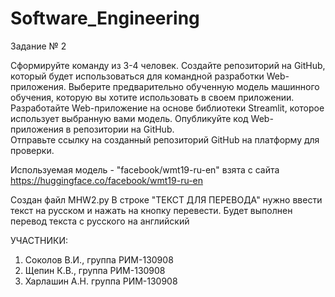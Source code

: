 # Software_Engineering
Задание № 2

Сформируйте команду из 3-4 человек. 
Создайте репозиторий на GitHub, который будет использоваться для командной разработки Web-приложения. 
Выберите предварительно обученную модель машинного обучения, которую вы хотите использовать в своем приложении.  
Разработайте Web-приложение на основе библиотеки Streamlit, которое использует выбранную вами модель. 
Опубликуйте код Web-приложения в репозитории на GitHub.  
Отправьте ссылку на созданный репозиторий GitHub на платформу для проверки. 


Используемая модель - "facebook/wmt19-ru-en" взята с сайта https://huggingface.co/facebook/wmt19-ru-en

Создан файл MHW2.py
В строке "ТЕКСТ ДЛЯ ПЕРЕВОДА" нужно ввести текст на русском и нажать на кнопку перевести. Будет выполнен перевод текста с русского на английский 

УЧАСТНИКИ:
1. Соколов В.И., группа РИМ-130908
2. Щепин К.В., группа РИМ-130908
3. Харлашин А.Н. группа РИМ-130908
